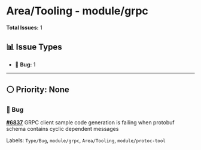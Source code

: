 # Area/Tooling - module/grpc

**Total Issues:** 1

## 📊 Issue Types

- 🐛 **Bug:** 1

---

## ⚪ Priority: None

### 🐛 Bug

**[#6837](https://github.com/ballerina-platform/ballerina-library/issues/6837)** GRPC client sample code generation is failing when protobuf schema contains cyclic dependent messages

Labels: `Type/Bug`, `module/grpc`, `Area/Tooling`, `module/protoc-tool`

